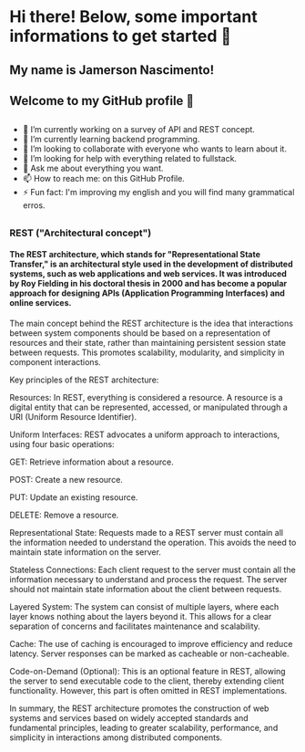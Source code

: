 # Hi there! Below, some important informations to get started 👋
##  My name is Jamerson Nascimento! 
## Welcome to my GitHub profile 👋
##
- 🔭 I’m currently working on a survey of API and REST concept.
- 🌱 I’m currently learning backend programming. 
- 👯 I’m looking to collaborate with everyone who wants to learn about it.
- 🤔 I’m looking for help with everything related to fullstack.
- 💬 Ask me about everything you want.
- 📫 How to reach me: on this GitHub Profile.
- ⚡ Fun fact: I'm improving my english and you will find many grammatical erros.
##

### REST ("Architectural concept")
#### The REST architecture, which stands for "Representational State Transfer," is an architectural style used in the development of distributed systems, such as web applications and web services. It was introduced by Roy Fielding in his doctoral thesis in 2000 and has become a popular approach for designing APIs (Application Programming Interfaces) and online services.

The main concept behind the REST architecture is the idea that interactions between system components should be based on a representation of resources and their state, rather than maintaining persistent session state between requests. This promotes scalability, modularity, and simplicity in component interactions.

Key principles of the REST architecture:

Resources: In REST, everything is considered a resource. A resource is a digital entity that can be represented, accessed, or manipulated through a URI (Uniform Resource Identifier).

Uniform Interfaces: REST advocates a uniform approach to interactions, using four basic operations:

GET: Retrieve information about a resource.

POST: Create a new resource.

PUT: Update an existing resource.

DELETE: Remove a resource.

Representational State: Requests made to a REST server must contain all the information needed to understand the operation. This avoids the need to maintain state information on the server.

Stateless Connections: Each client request to the server must contain all the information necessary to understand and process the request. The server should not maintain state information about the client between requests.

Layered System: The system can consist of multiple layers, where each layer knows nothing about the layers beyond it. This allows for a clear separation of concerns and facilitates maintenance and scalability.

Cache: The use of caching is encouraged to improve efficiency and reduce latency. Server responses can be marked as cacheable or non-cacheable.

Code-on-Demand (Optional): This is an optional feature in REST, allowing the server to send executable code to the client, thereby extending client functionality. However, this part is often omitted in REST implementations.

In summary, the REST architecture promotes the construction of web systems and services based on widely accepted standards and fundamental principles, leading to greater scalability, performance, and simplicity in interactions among distributed components.
 

